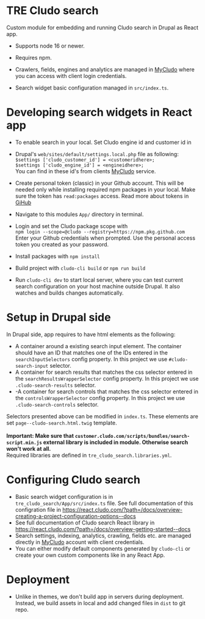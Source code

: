 TRE  Cludo search
===================

Custom module for embedding and running Cludo search in Drupal as React app.
- Supports node 16 or newer.
- Requires npm.
- Crawlers, fields, engines and analytics are managed in [MyCludo](https://my.cludo.com/) where you
can access with client login credentials.

- Search widget basic configuration managed in `src/index.ts`.

# Developing search widgets in React app

- To enable search in your local. Set Cludo engine id and customer id in
- Drupal's `web/sites/default/settings.local.php` file as following:<br>
  `$settings ['cludo_customer_id'] = <customeridhere>;` <br>
  `$settings ['cludo_engine_id'] = <engineidhere>;` <br>
  You can find in these id's from clients [MyCludo](https://my.cludo.com/) service.
- Create personal token (classic) in your Github account. This will be needed
only while installing required npm packages in your local. Make sure the token
has  `read:packages`  access. Read more about tokens in
[GiHub](https://docs.github.com/en/authentication/keeping-your-account-and-data-secure/managing-your-personal-access-tokens)

- Navigate to this modules `App/` directory in terminal.
- Login and set the Cludo package scope with <br>
  `npm login --scope=@cludo --registry=https://npm.pkg.github.com` <br>
  Enter your Github credentials when prompted. Use the personal access token
you created as your password.
- Install packages with `npm install`
- Build project with `cludo-cli build` or `npm run build`
- Run `cludo-cli dev` to start local server, where you can test current search
configuration on your host machine outside Drupal.
It also watches and builds changes automatically.

# Setup in Drupal side

In Drupal side, app requires to have html elements as the following: <br>
- A container around a existing search input element. The container should have
an ID that matches one of the IDs entered in the `searchInputSelectors` config
property. In this project we use `#cludo-search-input` selector.
- A container for search results that matches the css selector entered
in the `searchResultsWrapperSelector` config property.
In this project we use `.cludo-search-results` selector.
- -A container for search controls that matches the css selector entered in
the `controlsWrapperSelector` config property.
In this project we use `.cludo-search-controls` selector.

Selectors presented above can be modified in `index.ts`.
These elements are set `page--cludo-search.html.twig` template.<br>
<br>
<b>Important:
Make sure that ``customer.cludo.com/scripts/bundles/search-script.min.js``
external library is included in module. Otherwise
search won't work at all.</b> <br>
Required libraries are defined in `tre_cludo_search.libraries.yml`.

# Configuring Cludo search
- Basic search widget configuration is
in ``tre_cludo_search/App/src/index.ts`` file.
See full documentation of this configration file in
https://react.cludo.com/?path=/docs/overview-creating-a-project-configuration-options--docs
- See full documentation of Cludo search React library
in https://react.cludo.com/?path=/docs/overview-getting-started--docs
- Search settings, indexing, analytics, crawling, fields etc. are managed
directly in [MyCludo](https://my.cludo.com/)  account with client credentials.
- You can  either modify default components generated by `cludo-cli`
or create your own custom components like in any React App.

# Deployment
- Unlike in themes, we don't build app in servers during deployment.
Instead, we build assets in local and add changed files in ``dist`` to git repo.